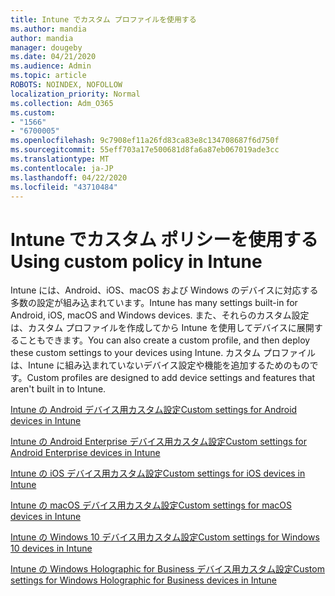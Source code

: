 ```yaml
---
title: Intune でカスタム プロファイルを使用する
ms.author: mandia
author: mandia
manager: dougeby
ms.date: 04/21/2020
ms.audience: Admin
ms.topic: article
ROBOTS: NOINDEX, NOFOLLOW
localization_priority: Normal
ms.collection: Adm_O365
ms.custom:
- "1566"
- "6700005"
ms.openlocfilehash: 9c7908ef11a26fd83ca83e8c134708687f6d750f
ms.sourcegitcommit: 55eff703a17e500681d8fa6a87eb067019ade3cc
ms.translationtype: MT
ms.contentlocale: ja-JP
ms.lasthandoff: 04/22/2020
ms.locfileid: "43710484"
---
```

# <a name="using-custom-policy-in-intune"></a><span data-ttu-id="cefd6-102">Intune でカスタム ポリシーを使用する</span><span class="sxs-lookup"><span data-stu-id="cefd6-102">Using custom policy in Intune</span></span>

<span data-ttu-id="cefd6-103">Intune には、Android、iOS、macOS および Windows のデバイスに対応する多数の設定が組み込まれています。</span><span class="sxs-lookup"><span data-stu-id="cefd6-103">Intune has many settings built-in for Android, iOS, macOS and Windows devices.</span></span> <span data-ttu-id="cefd6-104">また、それらのカスタム設定は、カスタム プロファイルを作成してから Intune を使用してデバイスに展開することもできます。</span><span class="sxs-lookup"><span data-stu-id="cefd6-104">You can also create a custom profile, and then deploy these custom settings to your devices using Intune.</span></span> <span data-ttu-id="cefd6-105">カスタム プロファイルは、Intune に組み込まれていないデバイス設定や機能を追加するためのものです。</span><span class="sxs-lookup"><span data-stu-id="cefd6-105">Custom profiles are designed to add device settings and features that aren't built in to Intune.</span></span>

[<span data-ttu-id="cefd6-106">Intune の Android デバイス用カスタム設定</span><span class="sxs-lookup"><span data-stu-id="cefd6-106">Custom settings for Android devices in Intune</span></span>](https://docs.microsoft.com/intune/custom-settings-android)

[<span data-ttu-id="cefd6-107">Intune の Android Enterprise デバイス用カスタム設定</span><span class="sxs-lookup"><span data-stu-id="cefd6-107">Custom settings for Android Enterprise devices in Intune</span></span>](https://docs.microsoft.com/intune/custom-settings-android-for-work)

[<span data-ttu-id="cefd6-108">Intune の iOS デバイス用カスタム設定</span><span class="sxs-lookup"><span data-stu-id="cefd6-108">Custom settings for iOS devices in Intune</span></span>](https://docs.microsoft.com/intune/custom-settings-ios)

[<span data-ttu-id="cefd6-109">Intune の macOS デバイス用カスタム設定</span><span class="sxs-lookup"><span data-stu-id="cefd6-109">Custom settings for macOS devices in Intune</span></span>](https://docs.microsoft.com/intune/custom-settings-macos)

[<span data-ttu-id="cefd6-110">Intune の Windows 10 デバイス用カスタム設定</span><span class="sxs-lookup"><span data-stu-id="cefd6-110">Custom settings for Windows 10 devices in Intune</span></span>](https://docs.microsoft.com/intune/custom-settings-windows-10)

[<span data-ttu-id="cefd6-111">Intune の Windows Holographic for Business デバイス用カスタム設定</span><span class="sxs-lookup"><span data-stu-id="cefd6-111">Custom settings for Windows Holographic for Business devices in Intune</span></span>](https://docs.microsoft.com/intune/custom-settings-windows-holographic)